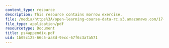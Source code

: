 ```yaml
---
content_type: resource
description: This resource contains morrow exercise.
file: /media/https%3A/open-learning-course-data-rc.s3.amazonaws.com/17-881-game-theory-and-political-theory-fall-2004/1b05c12566c5aa8d9ecc67f6c3a7a571_ps4appendix.pdf
file_type: application/pdf
resourcetype: Document
title: ps4appendix.pdf
uid: 1b05c125-66c5-aa8d-9ecc-67f6c3a7a571
---
```

